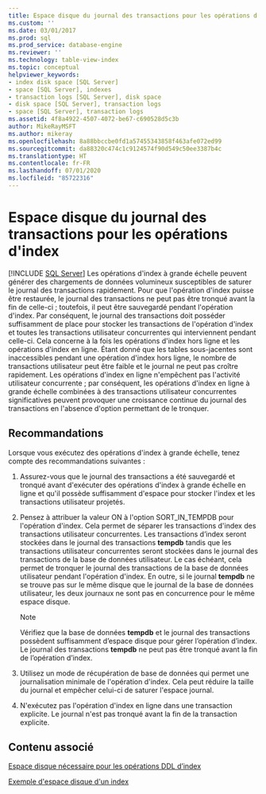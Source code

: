 ```yaml
---
title: Espace disque du journal des transactions pour les opérations d’index | Microsoft Docs
ms.custom: ''
ms.date: 03/01/2017
ms.prod: sql
ms.prod_service: database-engine
ms.reviewer: ''
ms.technology: table-view-index
ms.topic: conceptual
helpviewer_keywords:
- index disk space [SQL Server]
- space [SQL Server], indexes
- transaction logs [SQL Server], disk space
- disk space [SQL Server], transaction logs
- space [SQL Server], transaction logs
ms.assetid: 4f8a4922-4507-4072-be67-c690528d5c3b
author: MikeRayMSFT
ms.author: mikeray
ms.openlocfilehash: 8a88bbccbe0fd1a57455343858f463afe072ed99
ms.sourcegitcommit: da88320c474c1c9124574f90d549c50ee3387b4c
ms.translationtype: HT
ms.contentlocale: fr-FR
ms.lasthandoff: 07/01/2020
ms.locfileid: "85722316"
---
```

# <a name="transaction-log-disk-space-for-index-operations"></a>Espace disque du journal des transactions pour les opérations d'index
 [!INCLUDE [SQL Server](../../includes/applies-to-version/sqlserver.md)]
  Les opérations d'index à grande échelle peuvent générer des chargements de données volumineux susceptibles de saturer le journal des transactions rapidement. Pour que l'opération d'index puisse être restaurée, le journal des transactions ne peut pas être tronqué avant la fin de celle-ci ; toutefois, il peut être sauvegardé pendant l'opération d'index. Par conséquent, le journal des transactions doit posséder suffisamment de place pour stocker les transactions de l'opération d'index et toutes les transactions utilisateur concurrentes qui interviennent pendant celle-ci. Cela concerne à la fois les opérations d'index hors ligne et les opérations d'index en ligne. Étant donné que les tables sous-jacentes sont inaccessibles pendant une opération d'index hors ligne, le nombre de transactions utilisateur peut être faible et le journal ne peut pas croître rapidement. Les opérations d'index en ligne n'empêchent pas l'activité utilisateur concurrente ; par conséquent, les opérations d'index en ligne à grande échelle combinées à des transactions utilisateur concurrentes significatives peuvent provoquer une croissance continue du journal des transactions en l'absence d'option permettant de le tronquer.  
  
## <a name="recommendations"></a>Recommandations  
 Lorsque vous exécutez des opérations d'index à grande échelle, tenez compte des recommandations suivantes :  
  
1.  Assurez-vous que le journal des transactions a été sauvegardé et tronqué avant d'exécuter des opérations d'index à grande échelle en ligne et qu'il possède suffisamment d'espace pour stocker l'index et les transactions utilisateur projetés.  
  
2.  Pensez à attribuer la valeur ON à l'option SORT_IN_TEMPDB pour l'opération d'index. Cela permet de séparer les transactions d'index des transactions utilisateur concurrentes. Les transactions d’index seront stockées dans le journal des transactions **tempdb** tandis que les transactions utilisateur concurrentes seront stockées dans le journal des transactions de la base de données utilisateur. Le cas échéant, cela permet de tronquer le journal des transactions de la base de données utilisateur pendant l'opération d'index. En outre, si le journal **tempdb** ne se trouve pas sur le même disque que le journal de la base de données utilisateur, les deux journaux ne sont pas en concurrence pour le même espace disque.  
  
    > [!NOTE]  
    >  Vérifiez que la base de données **tempdb** et le journal des transactions possèdent suffisamment d’espace disque pour gérer l’opération d’index. Le journal des transactions **tempdb** ne peut pas être tronqué avant la fin de l’opération d’index.  
  
3.  Utilisez un mode de récupération de base de données qui permet une journalisation minimale de l'opération d'index. Cela peut réduire la taille du journal et empêcher celui-ci de saturer l'espace journal.  
  
4.  N'exécutez pas l'opération d'index en ligne dans une transaction explicite. Le journal n'est pas tronqué avant la fin de la transaction explicite.  
  
## <a name="related-content"></a>Contenu associé  
 [Espace disque nécessaire pour les opérations DDL d’index](../../relational-databases/indexes/disk-space-requirements-for-index-ddl-operations.md)  
  
 [Exemple d'espace disque d'un index](../../relational-databases/indexes/index-disk-space-example.md)  
  
  
